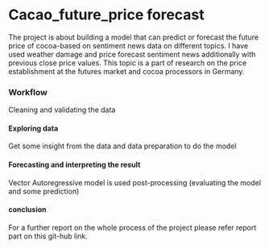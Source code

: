 # Cacao_future_price forecast

The project is about building a model that can predict or forecast the future price of cocoa-based on sentiment news data on different topics. I have used weather damage and price forecast sentiment news additionally with previous close price values. This topic is a part of research on the price establishment at the futures market and cocoa processors in Germany.

### Workflow

Cleaning and validating the data

#### Exploring data

Get some insight from the data and data preparation to do the model

#### Forecasting and interpreting the result

Vector Autoregressive model is used
post-processing (evaluating the model and some prediction)

#### conclusion
For a further report on the whole process of the project please refer report part on this git-hub link.
